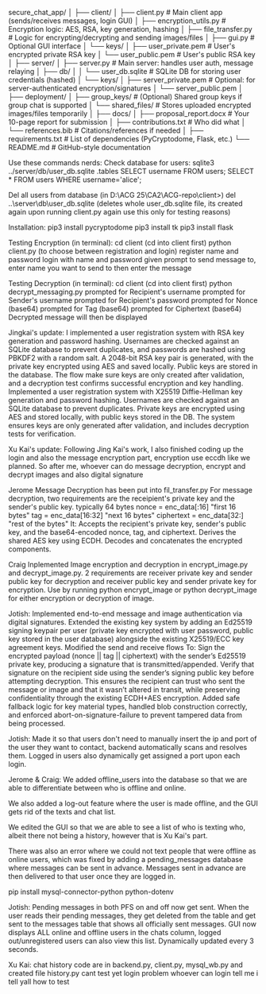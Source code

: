 secure_chat_app/
│
├── client/
│   ├── client.py              # Main client app (sends/receives messages, login GUI)
│   ├── encryption_utils.py    # Encryption logic: AES, RSA, key generation, hashing
│   ├── file_transfer.py       # Logic for encrypting/decrypting and sending images/files
│   ├── gui.py                 # Optional GUI interface 
│   └── keys/
│       ├── user_private.pem   # User's encrypted private RSA key
│       └── user_public.pem    # User's public RSA key
│
├── server/
│   ├── server.py              # Main server: handles user auth, message relaying
│   ├── db/
│   │   └── user_db.sqlite     # SQLite DB for storing user credentials (hashed)
│   └── keys/
│       ├── server_private.pem # Optional: for server-authenticated encryption/signatures
│       └── server_public.pem
│
├── deployment/
│   ├── group_keys/            # (Optional) Shared group keys if group chat is supported
│   └── shared_files/          # Stores uploaded encrypted images/files temporarily
│
├── docs/
│   ├── proposal_report.docx   # Your 10-page report for submission
│   ├── contributions.txt      # Who did what 
│   └── references.bib         # Citations/references if needed
│
├── requirements.txt           # List of dependencies (PyCryptodome, Flask, etc.)
└── README.md                  # GitHub-style documentation

Use these commands nerds:
Check database for users:
        sqlite3 ../server/db/user_db.sqlite
        .tables
        SELECT username FROM users;
        SELECT * FROM users WHERE username='alice';

Del all users from database (in D:\ACG 25\CA2\ACG-repo\client>)
        del ..\server\db\user_db.sqlite (deletes whole user_db.sqlite file, its created again upon running client.py again use this only for testing reasons)

Installation:
        pip3 install pycryptodome
        pip3 install tk
        pip3 install flask

Testing Encryption (in terminal):
        cd client (cd into client first)
        python client.py (to choose between registration and login)
        register name and password
        login with name and password
        given prompt to send message to, enter name you want to send to
        then enter the message

Testing Decryption (in terminal):
        cd client (cd into client first)
        python decrypt_messaging.py
        prompted for Recipient's username
        prompted for Sender's username
        prompted for Recipient's password
        prompted for Nonce (base64)
        prompted for Tag (base64)
        prompted for Ciphertext (base64)
        Decrypted message will then be displayed

Jingkai's update:
I implemented a user registration system with RSA key generation and password hashing. Usernames are checked against an SQLite database to prevent duplicates, and passwords are hashed using PBKDF2 with a random salt. A 2048-bit RSA key pair is generated, with the private key encrypted using AES and saved locally. Public keys are stored in the database. The flow make sure keys are only created after validation, and a decryption test confirms successful encryption and key handling.
Implemented a user registration system with X25519 Diffie-Hellman key generation and password hashing. Usernames are checked against an SQLite database to prevent duplicates. Private keys are encrypted using AES and stored locally, with public keys stored in the DB. The system ensures keys are only generated after validation, and includes decryption tests for verification.

Xu Kai's update:
Following Jing Kai's work, I also finished coding up the login and also the message encryption part, encryption use eccdh like we planned. So after me, whoever can do message decryption, encrypt and decrypt images and also digital signature 

Jerome
Message Decryption has been put into fil_transfer.py
For message decryption, two requirements are the receipient's private key and the sender's public key.
typically 64 bytes
nonce = enc_data[:16] "first 16 bytes"
tag = enc_data[16:32] "next 16 bytes"
ciphertext = enc_data[32:] "rest of the bytes"
It:
Accepts the recipient's private key, sender's public key, and the base64-encoded nonce, tag, and ciphertext.
Derives the shared AES key using ECDH.
Decodes and concatenates the encrypted components.

Craig
Inplemented Image encryption and decryption in encrypt_image.py and decrypt_image.py.
2 requirements are receiver private key and sender public key for decryption and receiver public key and sender private key for encryption. Use by running python encrypt_image or python decrypt_image for either encryption or decryption of image.




Jotish: Implemented end-to-end message and image authentication via digital signatures. Extended the existing key system by adding an Ed25519 signing keypair per user (private key encrypted with user password, public key stored in the user database) alongside the existing X25519/ECC key agreement keys. Modified the send and receive flows 
To:
Sign the encrypted payload (nonce || tag || ciphertext) with the sender’s Ed25519 private key, producing a signature that is transmitted/appended.
Verify that signature on the recipient side using the sender’s signing public key before attempting decryption.
This ensures the recipient can trust who sent the message or image and that it wasn’t altered in transit, while preserving confidentiality through the existing ECDH+AES encryption. Added safe fallback logic for key material types, handled blob construction correctly, and enforced abort-on-signature-failure to prevent tampered data from being processed.

Jotish: Made it so that users don't need to manually insert the ip and port of the user they want to contact, backend automatically scans and resolves them. Logged in users also dynamically get assigned a port upon each login. 


Jerome & Craig: We added offline_users into the database so that we are able to differentiate between who is offline and online.

We also added a log-out feature where the user is made offline, and the GUI gets rid of the texts and chat list. 

We edited the GUI so that we are able to see a list of who is texting who, albeit there not being a history, however that is Xu Kai's part.

There was also an error where we could not text people that were offline as online users, which was fixed by adding a pending_messages database where messages can be sent in advance. Messages sent in advance are then delivered to that user once they are logged in.

pip install mysql-connector-python python-dotenv

Jotish: Pending messages in both PFS on and off now get sent. When the user reads their pending messages, they get deleted from the table and get sent to the messages table that shows all officially sent messages.
GUI now displays ALL online and offline users in the chats column, logged out/unregistered users can also view this list. Dynamically updated every 3 seconds.

Xu Kai: chat history code are in backend.py, client.py, mysql_wb.py and created file history.py cant test yet login problem whoever can login tell me i tell yall how to test

